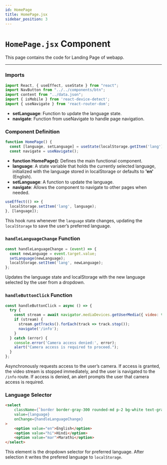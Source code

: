```yaml
---
id: HomePage
title: HomePage.jsx
sidebar_position: 3
---
```


# `HomePage.jsx` Component

This page contains the code for Landing Page of webapp.

----

### Imports

```javascript
import React, { useEffect, useState } from "react";
import NavButton from "../../components/btn";
import content from "../data.json";
import { isMobile } from 'react-device-detect';
import { useNavigate } from 'react-router-dom';
```

- **setLanguage**: Function to update the language state.
- **navigate**: Function from useNavigate to handle page navigation.

### Component Definition

```javascript
function HomePage() {
  const [language, setLanguage] = useState(localStorage.getItem('lang') || 'en');
  const navigate = useNavigate();
```
- **function HomePage()**: Defines the main functional component.
- **language**: A state variable that holds the currently selected language, initialized with the language stored in localStorage or defaults to **'en'** (English).
- **setLanguage**: A function to update the language.
- **navigate**: Allows the component to navigate to other pages when needed.

```javascript
useEffect(() => {
  localStorage.setItem('lang', language);
}, [language]);
```
This hook runs whenever the `language` state changes, updating the `localStorage` to save the user’s preferred language.

### `handleLanguageChange` Function
```javascript
const handleLanguageChange = (event) => {
  const newLanguage = event.target.value;
  setLanguage(newLanguage);
  localStorage.setItem('lang', newLanguage);
};
```
Updates the language state and localStorage with the new language selected by the user from a dropdown.

### `handleButtonClick` Function

```javascript
const handleButtonClick = async () => {
  try {
    const stream = await navigator.mediaDevices.getUserMedia({ video: true });
    if (stream) {
      stream.getTracks().forEach(track => track.stop());
      navigate('/info');
    }
  } catch (error) {
    console.error('Camera access denied:', error);
    alert("Camera access is required to proceed.");
  }
};
```
Asynchronously requests access to the user’s camera. If access is granted, the video stream is stopped immediately, and the user is navigated to the `/info` route. If access is denied, an alert prompts the user that camera access is required.


### Language Selector

```html
<select
    className={`border border-gray-300 rounded-md p-2 bg-white text-gray-700 ${isMobile ? 'w-full' : ''}`}
    value={language}
    onChange={handleLanguageChange}
>
    <option value="en">English</option>
    <option value="hi">Hindi</option>
    <option value="mar">Marathi</option>
</select>
```
This element is the dropdown selector for preferred language. After selection it writes the prefered language to `localStorage`.